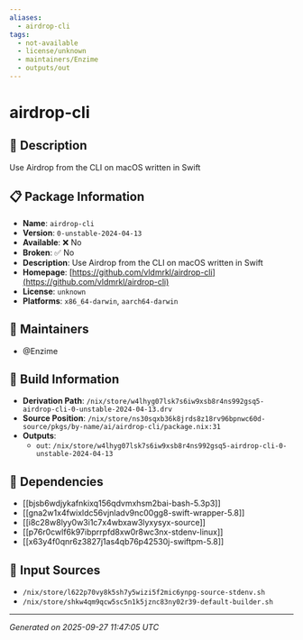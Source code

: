 ```yaml
---
aliases:
  - airdrop-cli
tags:
  - not-available
  - license/unknown
  - maintainers/Enzime
  - outputs/out
---
```


# airdrop-cli

## 📝 Description

Use Airdrop from the CLI on macOS written in Swift

## 📋 Package Information

- **Name**: `airdrop-cli`
- **Version**: `0-unstable-2024-04-13`
- **Available**: ❌ No
- **Broken**: ✅ No
- **Description**: Use Airdrop from the CLI on macOS written in Swift
- **Homepage**: [https://github.com/vldmrkl/airdrop-cli](https://github.com/vldmrkl/airdrop-cli)
- **License**: `unknown`
- **Platforms**: `x86_64-darwin`, `aarch64-darwin`
## 👥 Maintainers

- @Enzime


## 🔧 Build Information

- **Derivation Path**: `/nix/store/w4lhyg07lsk7s6iw9xsb8r4ns992gsq5-airdrop-cli-0-unstable-2024-04-13.drv`
- **Source Position**: `/nix/store/ns30sqxb36k8jrds8z18rv96bpnwc60d-source/pkgs/by-name/ai/airdrop-cli/package.nix:31`
- **Outputs**:
  - `out`:  `/nix/store/w4lhyg07lsk7s6iw9xsb8r4ns992gsq5-airdrop-cli-0-unstable-2024-04-13`

## 🔗 Dependencies

- [[bjsb6wdjykafnkixq156qdvmxhsm2bai-bash-5.3p3]]
- [[gna2w1x4fwixldc56vjnladv9nc00gg8-swift-wrapper-5.8]]
- [[i8c28w8lyy0w3i1c7x4wbxaw3lyxysyx-source]]
- [[p76r0cwlf6k97ibprrpfd8xw0r8wc3nx-stdenv-linux]]
- [[x63y4f0qnr6z3827j1as4qb76p42530j-swiftpm-5.8]]

## 📁 Input Sources

- `/nix/store/l622p70vy8k5sh7y5wizi5f2mic6ynpg-source-stdenv.sh`
- `/nix/store/shkw4qm9qcw5sc5n1k5jznc83ny02r39-default-builder.sh`

---
*Generated on 2025-09-27 11:47:05 UTC*
